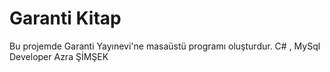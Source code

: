# Garanti Kitap
Bu projemde Garanti Yayınevi'ne masaüstü programı oluşturdur.
C# , MySql 
Developer Azra ŞİMŞEK
